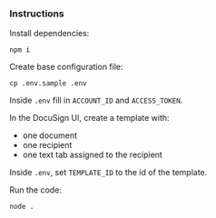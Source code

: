 ### Instructions

Install dependencies:

`npm i`

Create base configuration file:

`cp .env.sample .env`

Inside `.env` fill in `ACCOUNT_ID` and `ACCESS_TOKEN`.
  
In the DocuSign UI, create a template with:

- one document
- one recipient
- one text tab assigned to the recipient

Inside `.env`, set `TEMPLATE_ID` to the id of the template.

Run the code:

`node .`
